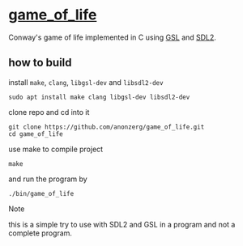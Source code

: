 # [game_of_life](https://en.wikipedia.org/wiki/Conway%27s_Game_of_Life)
Conway's game of life implemented in C using [GSL](https://www.gnu.org/software/gsl/) and [SDL2](https://www.libsdl.org/).

## how to build
install `make`, `clang`, `libgsl-dev` and `libsdl2-dev`
```
sudo apt install make clang libgsl-dev libsdl2-dev
```
clone repo and cd into it
```
git clone https://github.com/anonzerg/game_of_life.git
cd game_of_life
```
use make to compile project
```
make
```
and run the program by
```
./bin/game_of_life
```

> [!NOTE]
> this is a simple try to use with SDL2 and GSL in a program and not a complete program.

